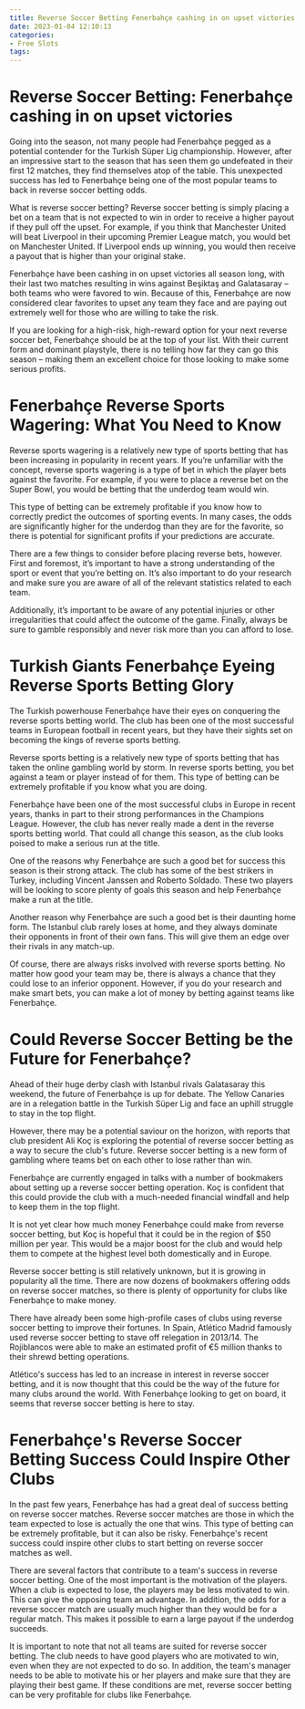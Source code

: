 ```yaml
---
title: Reverse Soccer Betting Fenerbahçe cashing in on upset victories
date: 2023-01-04 12:10:13
categories:
- Free Slots
tags:
---
```



#  Reverse Soccer Betting: Fenerbahçe cashing in on upset victories

Going into the season, not many people had Fenerbahçe pegged as a potential contender for the Turkish Süper Lig championship. However, after an impressive start to the season that has seen them go undefeated in their first 12 matches, they find themselves atop of the table. This unexpected success has led to Fenerbahçe being one of the most popular teams to back in reverse soccer betting odds.

What is reverse soccer betting? Reverse soccer betting is simply placing a bet on a team that is not expected to win in order to receive a higher payout if they pull off the upset. For example, if you think that Manchester United will beat Liverpool in their upcoming Premier League match, you would bet on Manchester United. If Liverpool ends up winning, you would then receive a payout that is higher than your original stake.

Fenerbahçe have been cashing in on upset victories all season long, with their last two matches resulting in wins against Beşiktaş and Galatasaray – both teams who were favored to win. Because of this, Fenerbahçe are now considered clear favorites to upset any team they face and are paying out extremely well for those who are willing to take the risk.

If you are looking for a high-risk, high-reward option for your next reverse soccer bet, Fenerbahçe should be at the top of your list. With their current form and dominant playstyle, there is no telling how far they can go this season – making them an excellent choice for those looking to make some serious profits.

#  Fenerbahçe Reverse Sports Wagering: What You Need to Know

Reverse sports wagering is a relatively new type of sports betting that has been increasing in popularity in recent years. If you’re unfamiliar with the concept, reverse sports wagering is a type of bet in which the player bets against the favorite. For example, if you were to place a reverse bet on the Super Bowl, you would be betting that the underdog team would win.

This type of betting can be extremely profitable if you know how to correctly predict the outcomes of sporting events. In many cases, the odds are significantly higher for the underdog than they are for the favorite, so there is potential for significant profits if your predictions are accurate.

There are a few things to consider before placing reverse bets, however. First and foremost, it’s important to have a strong understanding of the sport or event that you’re betting on. It’s also important to do your research and make sure you are aware of all of the relevant statistics related to each team.

Additionally, it’s important to be aware of any potential injuries or other irregularities that could affect the outcome of the game. Finally, always be sure to gamble responsibly and never risk more than you can afford to lose.

#  Turkish Giants Fenerbahçe Eyeing Reverse Sports Betting Glory

The Turkish powerhouse Fenerbahçe have their eyes on conquering the reverse sports betting world. The club has been one of the most successful teams in European football in recent years, but they have their sights set on becoming the kings of reverse sports betting.

Reverse sports betting is a relatively new type of sports betting that has taken the online gambling world by storm. In reverse sports betting, you bet against a team or player instead of for them. This type of betting can be extremely profitable if you know what you are doing.

Fenerbahçe have been one of the most successful clubs in Europe in recent years, thanks in part to their strong performances in the Champions League. However, the club has never really made a dent in the reverse sports betting world. That could all change this season, as the club looks poised to make a serious run at the title.

One of the reasons why Fenerbahçe are such a good bet for success this season is their strong attack. The club has some of the best strikers in Turkey, including Vincent Janssen and Roberto Soldado. These two players will be looking to score plenty of goals this season and help Fenerbahçe make a run at the title.

Another reason why Fenerbahçe are such a good bet is their daunting home form. The Istanbul club rarely loses at home, and they always dominate their opponents in front of their own fans. This will give them an edge over their rivals in any match-up.

Of course, there are always risks involved with reverse sports betting. No matter how good your team may be, there is always a chance that they could lose to an inferior opponent. However, if you do your research and make smart bets, you can make a lot of money by betting against teams like Fenerbahçe.

#  Could Reverse Soccer Betting be the Future for Fenerbahçe?

Ahead of their huge derby clash with Istanbul rivals Galatasaray this weekend, the future of Fenerbahçe is up for debate. The Yellow Canaries are in a relegation battle in the Turkish Süper Lig and face an uphill struggle to stay in the top flight.

However, there may be a potential saviour on the horizon, with reports that club president Ali Koç is exploring the potential of reverse soccer betting as a way to secure the club's future. Reverse soccer betting is a new form of gambling where teams bet on each other to lose rather than win.

Fenerbahçe are currently engaged in talks with a number of bookmakers about setting up a reverse soccer betting operation. Koç is confident that this could provide the club with a much-needed financial windfall and help to keep them in the top flight.

It is not yet clear how much money Fenerbahçe could make from reverse soccer betting, but Koç is hopeful that it could be in the region of $50 million per year. This would be a major boost for the club and would help them to compete at the highest level both domestically and in Europe.

Reverse soccer betting is still relatively unknown, but it is growing in popularity all the time. There are now dozens of bookmakers offering odds on reverse soccer matches, so there is plenty of opportunity for clubs like Fenerbahçe to make money.

There have already been some high-profile cases of clubs using reverse soccer betting to improve their fortunes. In Spain, Atlético Madrid famously used reverse soccer betting to stave off relegation in 2013/14. The Rojiblancos were able to make an estimated profit of €5 million thanks to their shrewd betting operations.

Atlético's success has led to an increase in interest in reverse soccer betting, and it is now thought that this could be the way of the future for many clubs around the world. With Fenerbahçe looking to get on board, it seems that reverse soccer betting is here to stay.

#  Fenerbahçe's Reverse Soccer Betting Success Could Inspire Other Clubs

In the past few years, Fenerbahçe has had a great deal of success betting on reverse soccer matches. Reverse soccer matches are those in which the team expected to lose is actually the one that wins. This type of betting can be extremely profitable, but it can also be risky. Fenerbahçe's recent success could inspire other clubs to start betting on reverse soccer matches as well.

There are several factors that contribute to a team's success in reverse soccer betting. One of the most important is the motivation of the players. When a club is expected to lose, the players may be less motivated to win. This can give the opposing team an advantage. In addition, the odds for a reverse soccer match are usually much higher than they would be for a regular match. This makes it possible to earn a large payout if the underdog succeeds.

It is important to note that not all teams are suited for reverse soccer betting. The club needs to have good players who are motivated to win, even when they are not expected to do so. In addition, the team's manager needs to be able to motivate his or her players and make sure that they are playing their best game. If these conditions are met, reverse soccer betting can be very profitable for clubs like Fenerbahçe.